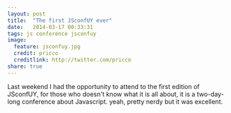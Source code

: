 ```yaml
---
layout: post
title:  "The first JSconfUY ever"
date:   2014-03-17 00:33:31
tags: js conference jsconfuy
image:
  feature: jsconfuy.jpg
  credit: pricco
  creditlink: http://twitter.com/pricco
share: true
---
```


Last weekend I had the opportunity to attend to the first edition of JSconfUY, for those who doesn't know what it is all about, it is a two-day-long conference about Javascript. yeah, pretty nerdy but it was excellent.
